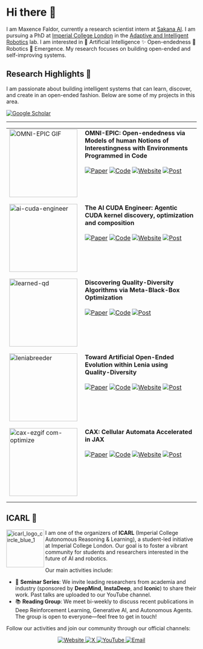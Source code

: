 # Hi there 👋

I am Maxence Faldor, currently a research scientist intern at [Sakana AI](https://sakana.ai/). I am pursuing a PhD at [Imperial College London](https://www.imperial.ac.uk) in the [Adaptive and Intelligent Robotics](https://www.imperial.ac.uk/adaptive-intelligent-robotics/) lab. I am interested in 🧠 Artificial Intelligence ✨ Open-endedness 🦾 Robotics 🦎 Emergence. My research focuses on building open-ended and self-improving systems.

## Research Highlights 📄

I am passionate about building intelligent systems that can learn, discover, and create in an open-ended fashion. Below are some of my projects in this area.

<a href="https://scholar.google.com/citations?user=s36pCYsAAAAJ&hl=en" target="_blank">
	<img alt="Google Scholar" src="https://img.shields.io/badge/Google%20Scholar-4285F4?style=for-the-badge&logo=google-scholar&logoColor=white" />
</a>

---

<table>
	<colgroup>
		<col width="200">
		<col>
	</colgroup>
	<tr>
		<td valign="top" style="padding-bottom: 16px;">
			<a href="#"><img alt="OMNI-EPIC GIF" src="https://github.com/user-attachments/assets/f927e05d-eb4a-4588-b83e-017222da7022" width="180"></a>
		</td>
		<td valign="top" style="padding-bottom: 16px;">
			<strong>OMNI-EPIC: Open-endedness via Models of human Notions of Interestingness with Environments Programmed in Code</strong>
			<br><br>
			<a href="https://arxiv.org/abs/2405.15568"><img alt="Paper" src="https://img.shields.io/badge/Paper-B31B1B?style=for-the-badge&logo=adobeacrobatreader&logoColor=white" /></a>
			<a href="https://github.com/maxencefaldor/omni-epic"><img alt="Code" src="https://img.shields.io/badge/Code-000000?style=for-the-badge&logo=github&logoColor=white" /></a>
			<a href="https://www.jennyzhangzt.com/omni-epic"><img alt="Website" src="https://img.shields.io/badge/Website-4285F4?style=for-the-badge&logo=googlechrome&logoColor=white" /></a>
			<a href="https://x.com/jeffclune/status/1795787632435212732"><img alt="Post" src="https://img.shields.io/badge/Post-000000?style=for-the-badge&logo=X&logoColor=white" /></a>
		</td>
	</tr>
	<tr>
		<td valign="top" style="padding-bottom: 16px;">
			<a href="#"><img alt="ai-cuda-engineer" src="https://github.com/user-attachments/assets/027a58b5-69d2-4d52-b4ed-2e984b0c71e4" width="180"></a>
		</td>
		<td valign="top" style="padding-bottom: 16px;">
			<strong>The AI CUDA Engineer: Agentic CUDA kernel discovery, optimization and composition</strong>
			<br><br>
			<a href="https://pub.sakana.ai/static/paper.pdf"><img alt="Paper" src="https://img.shields.io/badge/Paper-B31B1B?style=for-the-badge&logo=adobeacrobatreader&logoColor=white" /></a>
			<a href="#"><img alt="Code" src="https://img.shields.io/badge/Code-000000?style=for-the-badge&logo=github&logoColor=white" /></a>
			<a href="https://pub.sakana.ai/ai-cuda-engineer"><img alt="Website" src="https://img.shields.io/badge/Website-4285F4?style=for-the-badge&logo=googlechrome&logoColor=white" /></a>
			<a href="https://x.com/SakanaAILabs/status/1892385766510338559"><img alt="Post" src="https://img.shields.io/badge/Post-000000?style=for-the-badge&logo=X&logoColor=white" /></a>
		</td>
	</tr>
	<tr>
		<td valign="top" style="padding-bottom: 16px;">
			<a href="#"><img alt="learned-qd" src="https://github.com/user-attachments/assets/2596669e-66cf-4b40-bd0e-c79532a342d0" width="180"></a>
		</td>
		<td valign="top" style="padding-bottom: 16px;">
			<strong>Discovering Quality-Diversity Algorithms via Meta-Black-Box Optimization</strong>
			<br><br>
			<a href="https://arxiv.org/abs/2502.02190"><img alt="Paper" src="https://img.shields.io/badge/Paper-B31B1B?style=for-the-badge&logo=adobeacrobatreader&logoColor=white" /></a>
			<a href="https://github.com/maxencefaldor/learned-qd"><img alt="Code" src="https://img.shields.io/badge/Code-000000?style=for-the-badge&logo=github&logoColor=white" /></a>
			<a href="https://x.com/maxencefaldor/status/1907390364249649172"><img alt="Post" src="https://img.shields.io/badge/Post-000000?style=for-the-badge&logo=X&logoColor=white" /></a>
		</td>
	</tr>
	<tr>
		<td valign="top" style="padding-bottom: 16px;">
			<a href="#"><img alt="leniabreeder" src="https://github.com/user-attachments/assets/e984b7aa-9171-4772-94e6-1927f7319cdd" width="180"></a>
		</td>
		<td valign="top" style="padding-bottom: 16px;">
			<strong>Toward Artificial Open-Ended Evolution within Lenia using Quality-Diversity</strong>
			<br><br>
			<a href="https://arxiv.org/abs/2406.04235"><img alt="Paper" src="https://img.shields.io/badge/Paper-B31B1B?style=for-the-badge&logo=adobeacrobatreader&logoColor=white" /></a>
			<a href="https://github.com/maxencefaldor/Leniabreeder"><img alt="Code" src="https://img.shields.io/badge/Code-000000?style=for-the-badge&logo=github&logoColor=white" /></a>
			<a href="https://leniabreeder.github.io/"><img alt="Website" src="https://img.shields.io/badge/Website-4285F4?style=for-the-badge&logo=googlechrome&logoColor=white" /></a>
			<a href="https://x.com/maxencefaldor/status/1803803486179434642"><img alt="Post" src="https://img.shields.io/badge/Post-000000?style=for-the-badge&logo=X&logoColor=white" /></a>
		</td>
	</tr>
	<tr>
		<td valign="top" style="padding-bottom: 16px;">
			<a href="#"><img alt="cax-ezgif com-optimize" src="https://github.com/user-attachments/assets/552a7da5-ad4d-4f9d-ba83-8c78469de2a6" width="180"></a>
		</td>
		<td valign="top" style="padding-bottom: 16px;">
			<strong>CAX: Cellular Automata Accelerated in JAX</strong>
			<br><br>
			<a href="https://arxiv.org/abs/2410.02651"><img alt="Paper" src="https://img.shields.io/badge/Paper-B31B1B?style=for-the-badge&logo=adobeacrobatreader&logoColor=white" /></a>
			<a href="https://github.com/maxencefaldor/cax"><img alt="Code" src="https://img.shields.io/badge/Code-000000?style=for-the-badge&logo=github&logoColor=white" /></a>
			<a href="https://colab.research.google.com/github/maxencefaldor/cax/blob/main/examples/00_getting_started.ipynb"><img alt="Website" src="https://img.shields.io/badge/Website-4285F4?style=for-the-badge&logo=googlechrome&logoColor=white" /></a>
			<a href="https://x.com/maxencefaldor/status/1842211478796918945"><img alt="Post" src="https://img.shields.io/badge/Post-000000?style=for-the-badge&logo=X&logoColor=white" /></a>
		</td>
	</tr>
</table>

## ICARL 🎤

<img alt="icarl_logo_circle_blue_1" src="https://github.com/user-attachments/assets/ccc624a2-85af-4dc3-866d-00ab6a2b8183" width=100 align=left />

I am one of the organizers of **ICARL** (Imperial College Autonomous Reasoning & Learning), a student-led initiative at Imperial College London. Our goal is to foster a vibrant community for students and researchers interested in the future of AI and robotics.

Our main activities include:
- 🎤 **Seminar Series**: We invite leading researchers from academia and industry (sponsored by **DeepMind**, **InstaDeep**, and **Iconic**) to share their work. Past talks are uploaded to our YouTube channel.
- 📚 **Reading Group**: We meet bi-weekly to discuss recent publications in Deep Reinforcement Learning, Generative AI, and Autonomous Agents. The group is open to everyone—feel free to get in touch!

Follow our activities and join our community through our official channels:

<p align="center">
	<a href="https://icarl.doc.ic.ac.uk" target="_blank">
		<img alt="Website" src="https://img.shields.io/badge/Website-003E74?style=for-the-badge&logo=world&logoColor=white" />
	</a>
	<a href="https://x.com/ic_arl" target="_blank">
		<img alt="X" src="https://img.shields.io/badge/Account-%23000000.svg?style=for-the-badge&logo=X&logoColor=white" />
	</a>
	<a href="https://www.youtube.com/@ic-arl" target="_blank">
		<img alt="YouTube" src="https://img.shields.io/badge/YouTube-%23FF0000.svg?style=for-the-badge&logo=YouTube&logoColor=white" />
	</a>
	<a href="mailto:icarl@imperial.ac.uk">
		<img alt="Email" src="https://img.shields.io/badge/Email-808080?style=for-the-badge&logo=gmail&logoColor=white" />
	</a>
</p>
